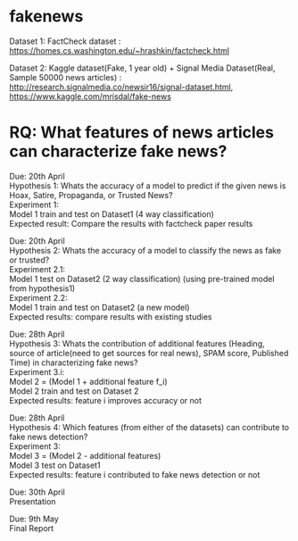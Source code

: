 # fakenews
Dataset 1: FactCheck dataset :  https://homes.cs.washington.edu/~hrashkin/factcheck.html

Dataset 2: Kaggle dataset(Fake, 1 year old) + Signal Media Dataset(Real, Sample 50000 news articles) : http://research.signalmedia.co/newsir16/signal-dataset.html, https://www.kaggle.com/mrisdal/fake-news 

# RQ: What features of news articles can characterize fake news?

Due: 20th April  
Hypothesis 1: Whats the accuracy of a model to predict if the given news is Hoax, Satire, Propaganda, or Trusted News?  
Experiment 1:  
Model 1 train and test on Dataset1 (4 way classification)  
Expected result: Compare the results with factcheck paper results  

Due: 20th April  
Hypothesis 2: Whats the accuracy of a model to classify the news as fake or trusted?  
Experiment 2.1:  
Model 1 test on Dataset2 (2 way classification) (using pre-trained model from hypothesis1)  
Experiment 2.2:  
Model 1 train and test on Dataset2 (a new model)  
Expected results: compare results with existing studies  

Due: 28th April  
Hypothesis 3: Whats the contribution of additional features (Heading, source of article(need to get sources for real news), SPAM score, Published Time) in characterizing fake news?  
Experiment 3.i:  
Model 2 = (Model 1 + additional feature f_i)  
Model 2 train and test on Dataset 2  
Expected results: feature i improves accuracy or not  

Due: 28th April  
Hypothesis 4: Which features (from either of the datasets) can contribute to fake news detection?  
Experiment 3:  
Model 3 = (Model 2 - additional features)  
Model 3 test on Dataset1  
Expected results: feature i contributed to fake news detection or not  
 
Due: 30th April  
Presentation  

Due: 9th May  
Final Report  
